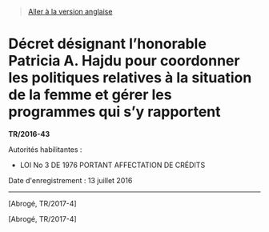 > [Aller à la version anglaise](/en/Regulations/Statutory%20Instruments/2016/43.md)

# Décret désignant l’honorable Patricia A. Hajdu pour coordonner les politiques relatives à la situation de la femme et gérer les programmes qui s’y rapportent

**TR/2016-43**

Autorités habilitantes : 
- LOI No 3 DE 1976 PORTANT AFFECTATION DE CRÉDITS

Date d'enregistrement : 13 juillet 2016

----------


[Abrogé, TR/2017-4]

[Abrogé, TR/2017-4]


